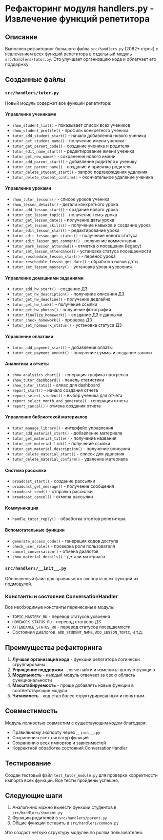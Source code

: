 # Рефакторинг модуля handlers.py - Извлечение функций репетитора

## Описание

Выполнен рефакторинг большого файла `src/handlers.py` (2082+ строк) с извлечением всех функций репетитора в отдельный модуль `src/handlers/tutor.py`. Это улучшает организацию кода и облегчает его поддержку.

## Созданные файлы

### `src/handlers/tutor.py`
Новый модуль содержит все функции репетитора:

#### Управление учениками
- `show_student_list()` - показывает список всех учеников
- `show_student_profile()` - профиль конкретного ученика
- `tutor_add_student_start()` - начало добавления нового ученика
- `tutor_get_student_name()` - получение имени ученика
- `tutor_get_parent_code()` - создание ученика и родителя
- `tutor_edit_name_start()` - редактирование имени ученика
- `tutor_get_new_name()` - сохранение нового имени
- `tutor_add_parent_start()` - добавление родителя к ученику
- `tutor_get_parent_name()` - создание и привязка родителя
- `tutor_delete_student_start()` - запрос подтверждения удаления
- `tutor_delete_student_confirm()` - окончательное удаление ученика

#### Управление уроками
- `show_tutor_lessons()` - список уроков ученика
- `show_lesson_details()` - детали конкретного урока
- `tutor_add_lesson_start()` - создание нового урока
- `tutor_get_lesson_topic()` - получение темы урока
- `tutor_get_lesson_date()` - получение даты урока
- `tutor_get_lesson_skills()` - получение навыков и создание урока
- `tutor_edit_lesson_start()` - редактирование урока
- `tutor_edit_lesson_get_status()` - получение нового статуса
- `tutor_edit_lesson_get_comment()` - получение комментария
- `tutor_mark_lesson_attended()` - отметка о посещении (legacy)
- `tutor_set_lesson_attendance()` - установка статуса посещаемости
- `tutor_reschedule_lesson_start()` - перенос урока
- `tutor_reschedule_lesson_get_date()` - обработка новой даты
- `tutor_set_lesson_mastery()` - установка уровня усвоения

#### Управление домашними заданиями
- `tutor_add_hw_start()` - создание ДЗ
- `tutor_get_hw_description()` - получение описания ДЗ
- `tutor_get_hw_deadline()` - получение дедлайна
- `tutor_get_hw_link()` - получение ссылки
- `tutor_get_hw_photos()` - получение фотографий
- `tutor_finalize_homework()` - создание ДЗ с данными
- `tutor_check_homework()` - проверка ДЗ
- `tutor_set_homework_status()` - установка статуса ДЗ

#### Управление оплатами
- `tutor_add_payment_start()` - добавление оплаты
- `tutor_get_payment_amount()` - получение суммы и создание записи

#### Аналитика и отчеты
- `show_analytics_chart()` - генерация графика прогресса
- `show_tutor_dashboard()` - панель статистики
- `show_tutor_stats()` - алиас для dashboard
- `report_start()` - начало создания отчета
- `report_select_student()` - выбор ученика для отчета
- `report_select_month_and_generate()` - генерация отчета
- `report_cancel()` - отмена создания отчета

#### Управление библиотекой материалов
- `tutor_manage_library()` - интерфейс управления
- `tutor_add_material_start()` - добавление материала
- `tutor_get_material_title()` - получение названия
- `tutor_get_material_link()` - получение ссылки
- `tutor_get_material_description()` - получение описания
- `tutor_delete_material_start()` - список для удаления
- `tutor_delete_material_confirm()` - удаление материала

#### Система рассылки
- `broadcast_start()` - создание рассылки
- `broadcast_get_message()` - получение сообщения
- `broadcast_send()` - отправка рассылки
- `broadcast_cancel()` - отмена рассылки

#### Коммуникация
- `handle_tutor_reply()` - обработка ответов репетитора

#### Вспомогательные функции
- `generate_access_code()` - генерация кодов доступа
- `check_user_role()` - проверка роли пользователя
- `cancel_conversation()` - отмена диалогов
- `show_material_details()` - детали материала

### `src/handlers/__init__.py`
Обновленный файл для правильного экспорта всех функций из подмодулей.

### Константы и состояния ConversationHandler
Все необходимые константы перенесены в модуль:
- `TOPIC_MASTERY_RU` - перевод статусов усвоения
- `HOMEWORK_STATUS_RU` - перевод статусов ДЗ
- `ATTENDANCE_STATUS_RU` - перевод статусов посещаемости
- Состояния диалогов: `ADD_STUDENT_NAME`, `ADD_LESSON_TOPIC`, и т.д.

## Преимущества рефакторинга

1. **Лучшая организация кода** - функции репетитора логически сгруппированы
2. **Упрощение поддержки** - легче найти и изменить нужную функцию
3. **Модульность** - каждый модуль отвечает за свою область функциональности
4. **Масштабируемость** - проще добавлять новые функции в соответствующие модули
5. **Читаемость** - код стал более структурированным и понятным

## Совместимость

Модуль полностью совместим с существующим кодом благодаря:
- Правильному экспорту через `__init__.py`
- Сохранению всех сигнатур функций
- Сохранению всех импортов и зависимостей
- Корректной обработке состояний ConversationHandler

## Тестирование

Создан тестовый файл `test_tutor_module.py` для проверки корректности импорта всех функций. Все тесты пройдены успешно.

## Следующие шаги

1. Аналогично можно вынести функции студентов в `src/handlers/student.py`
2. Функции родителей в `src/handlers/parent.py`
3. Общие функции оставить в `src/handlers/common.py`

Это создаст четкую структуру модулей по ролям пользователей.